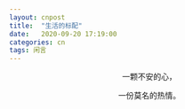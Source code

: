 ```yaml
---
layout: cnpost
title:  "生活的标配"
date:   2020-09-20 17:19:00
categories: cn
tags: 闲言
---
```



<center>
一颗不安的心，<br>

一份莫名的热情。
</center>